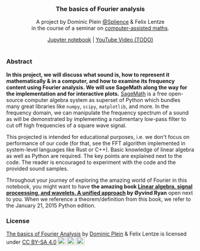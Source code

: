 <div align="center">
    <h3 align="center"><strong>The basics of Fourier analysis</strong></h3>
    <p>
        A project by Dominic Plein <a href="https://youtube.com/@splience">@Splience</a> & Felix Lentze<br>in the course of a seminar on <a href="https://matematiflo.github.io/SoSe_2024/CompAssistedMath2024.html">computer-assisted maths</a>.
    </p>
    <a href="./src/fourier.ipynb">Jupyter notebook</a>
    | <a href="https://youtube.com/@splience">YouTube Video (TODO)</a>
</div>

<br>


### Abstract

**In this project, we will discuss what sound is, how to represent it mathematically & in a computer, and how to examine its frequency content using Fourier analysis. We will use SageMath along the way for the implementation and for interactive plots.** [SageMath](https://www.sagemath.org/) is a free open-source computer algebra system as superset of Python which bundles many great libraries like `numpy`, `scipy`, `matplotlib`, and more. In the frequency domain, we can manipulate the frequency spectrum of a sound as will be demonstrated by implementing a rudimentary low-pass filter to cut off high frequencies of a square wave signal.

This projected is intended for educational purposes, i.e. we don't focus on performance of our code (for that, see the FFT algorithm implemented in system-level languages like Rust or C++). Basic knowledge of linear algebra as well as Python are required. The key points are explained next to the code. The reader is encouraged to experiment with the code and the provided sound samples.

Throughout your journey of exploring the amazing world of Fourier in this notebook, you might want to have **the amazing book [Linear algebra, signal proceessing, and wavelets. A unified approach](https://www.uio.no/studier/emner/matnat/math/nedlagte-emner/MAT-INF2360/v15/kompendium/) by Øyvind Ryan** open next to you. When we reference a theorem/definition from this book, we refer to the January 21, 2015 Python edition.


### License

<p xmlns:cc="http://creativecommons.org/ns#" xmlns:dct="http://purl.org/dc/terms/"><a property="dct:title" rel="cc:attributionURL" href="https://github.com/Splines/fourier-analysis-basics">The basics of Fourier Analysis</a> by <a rel="cc:attributionURL dct:creator" property="cc:attributionName" href="https://github.com/splines">Dominic Plein</a> & Felix Lentze is licensed under <a href="https://creativecommons.org/licenses/by-sa/4.0/?ref=chooser-v1" target="_blank" rel="license noopener noreferrer" style="display:inline-block;">CC BY-SA 4.0<img style="height:22px!important;margin-left:3px;vertical-align:text-bottom;" src="https://mirrors.creativecommons.org/presskit/icons/cc.svg?ref=chooser-v1" alt=""><img style="height:22px!important;margin-left:3px;vertical-align:text-bottom;" src="https://mirrors.creativecommons.org/presskit/icons/by.svg?ref=chooser-v1" alt=""><img style="height:22px!important;margin-left:3px;vertical-align:text-bottom;" src="https://mirrors.creativecommons.org/presskit/icons/sa.svg?ref=chooser-v1" alt=""></a></p>
